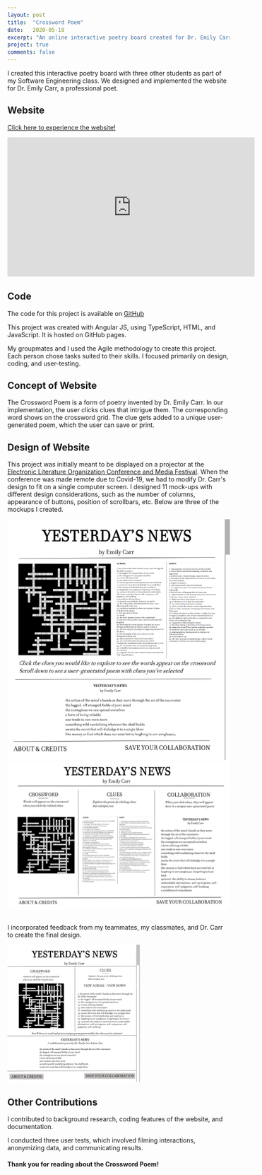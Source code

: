 ```yaml
---
layout: post
title:  "Crossword Poem"
date:   2020-05-18
excerpt: "An online interactive poetry board created for Dr. Emily Carr"
project: true
comments: false
---
```


I created this interactive poetry board with three other students as part of my Software Engineering class. We designed and implemented the website for Dr. Emily Carr, a professional poet. 

## Website 
[Click here to experience the website!](https://crosswordpoetry.github.io/)  


<iframe width="560" height="315" src="https://www.youtube.com/embed/v4nLQnCpTjM" frameborder="0"> </iframe>  


## Code

The code for this project is available on [GitHub](https://github.com/crosswordpoetry/crosswordpoetry.github.io)

This project was created with Angular JS, using TypeScript, HTML, and JavaScript. It is hosted on GitHub pages.

My groupmates and I used the Agile methodology to create this project. Each person chose tasks suited to their skills. I focused primarily on design, coding, and user-testing.

## Concept of Website

The Crossword Poem is a form of poetry invented by Dr. Emily Carr. In our implementation, the user clicks clues that intrigue them. The corresponding word shows on the crossword grid. The clue gets added to a unique user-generated poem, which the user can save or print.

## Design of Website

This project was initially meant to be displayed on a projector at the [Electronic Literature Organization Conference and Media Festival](https://elo.cah.ucf.edu/). When the conference was made remote due to Covid-19, we had to modify Dr. Carr's design to fit on a single computer screen. I designed 11 mock-ups with different design considerations, such as the number of columns, appearance of buttons, position of scrollbars, etc. Below are three of the mockups I created.

<table>
    <tr><img src="/assets/2 Col Base.png" alt = "2-column layout"></tr>
    <tr><img src="/assets/3 Col Base.png" alt = "3-column layout"></tr>
</table>

I incorporated feedback from my teammates, my classmates, and Dr. Carr to create the final design. 

<p class="aligncenter">
<img src="/assets/combinedLayoutsClick.png" alt = "Final combined layout" style="width:300px;">
</p>

## Other Contributions

I contributed to background research, coding features of the website, and documentation.

I conducted three user tests, which involved filming interactions, anonymizing data, and communicating results.


#### Thank you for reading about the Crossword Poem!
